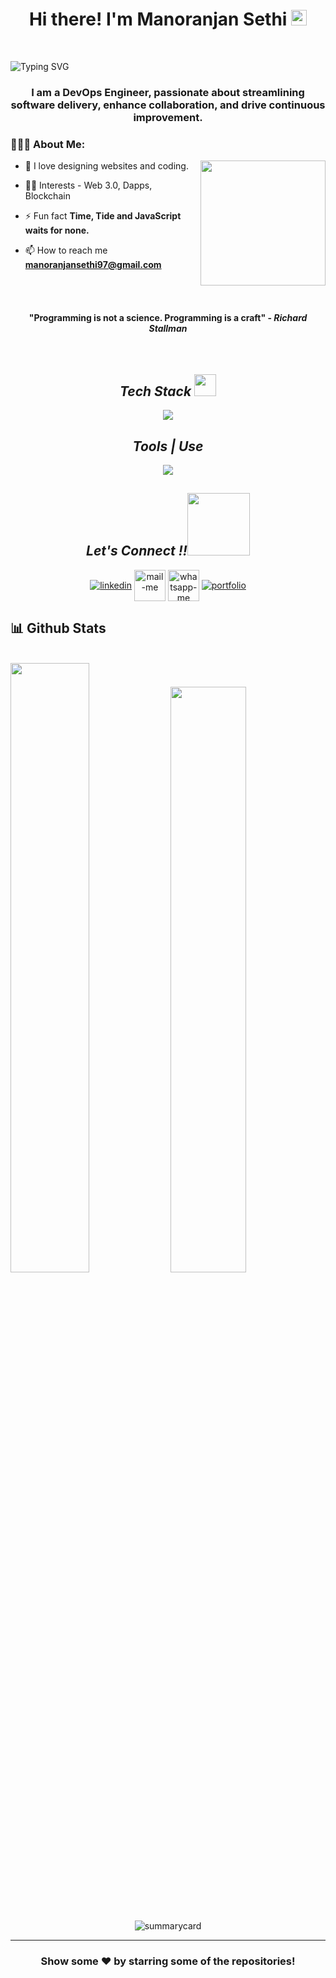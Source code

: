 <h1 align="center">Hi there! I'm Manoranjan Sethi <img src="https://media.giphy.com/media/hvRJCLFzcasrR4ia7z/giphy.gif" width="25px"> </h1>
 <br> 
 
 ![Typing SVG](https://readme-typing-svg.herokuapp.com?font=comfortaa&color=b440e2&size=24&width=500&lines=Currently+Learning+DevOps;Proficient+in+Azure+and+AWS;Nice+to+meet+you...) 
 
 
 <h3 align="center" margin="0px">I am a DevOps Engineer, passionate about streamlining software delivery, enhance collaboration, and drive continuous improvement.</h3>
 


### 👨🏻‍💻 About Me:

<img   src="https://cdn.dribbble.com/users/1162077/screenshots/3848914/programmer.gif"
       height="200px" width="auto" align="right"
      /> 


<!-- - 🙋‍♂️ All about me is at **[My Website](https://manoranjan-sethi.netlify.app)** -->

- 💓 I love designing websites and coding.

- 👨‍💻 Interests - Web 3.0, Dapps, Blockchain

- ⚡ Fun fact **Time, Tide and JavaScript waits for none.**

- 📫 How to reach me **manoranjansethi97@gmail.com**

<br>
<br>

 <h4 align="center">"Programming is not a science. Programming is a craft" - <i>Richard Stallman</i></h4>

<br>
<h2 align="center"><i>Tech Stack <img src="https://camo.githubusercontent.com/beb64ff21c883e318e4f5db5231c2ba4175705bea1c9249e82a41ab375db4f75/68747470733a2f2f6d65646961322e67697068792e636f6d2f6d656469612f51737347456d706b79454f684243623765312f67697068792e6769663f6369643d656366303565343761306e336769316266716e74716d6f62386739616964316f796a327772336473336d67373030626c267269643d67697068792e676966" width="35"/></i></h2>
<p align="center">
  <a >
    <img src="https://skillicons.dev/icons?i=html,css,js,java,python,react,redux,tailwind,express,materialui,mongodb,nodejs," />
  </a>
</p>
<!-- <img src="" alt="" /> -->
<h2 align="center"><i>Tools | Use</i></h2>
<p align="center">
  <a >
    <img src="https://skillicons.dev/icons?i=bash,firebase,git,github,heroku,netlify,powershell,vscode,aws,azure" />
  </a>
</p>

<h2 align="center"><i>Let's Connect !!<img src="https://raw.githubusercontent.com/ShahriarShafin/ShahriarShafin/main/Assets/handshake.gif" width="100" /></i></h2>

<p align="center">
  <a href="https://www.linkedin.com/in/manoranjan-sethi/" target="_blank"><img align="center" src="https://skillicons.dev/icons?i=linkedin" alt="linkedin" /></a>
  <a title="manoranjansethi97@gmail.com" href="mailto:manoranjansethi97@gmail.com" target="_blank"><img align="center"  src="https://cdn-icons-png.flaticon.com/128/888/888853.png"  width="50px"   alt="mail-me" /></a>
  <a href="https://wa.me/917789014020" target="blank"><img align="center" src="https://cdn-icons-png.flaticon.com/128/733/733585.png" width="50px"  alt="whatsapp-me" /></a>
<a href="https://twitter.com/manoranjan_97" target="_blank"><img align="center" src="https://skillicons.dev/icons?i=twitter"  alt="portfolio" /></a>
</p>
<h2>📊  Github Stats</h2>
<br/>

<div>
  <img width="50%"  src="https://github-readme-stats.vercel.app/api?username=Manoranjan-Sethi&show_icons=true&theme=midnight-purple" />
  <img width="49%"  src="https://github-readme-stats.vercel.app/api/top-langs/?username=Manoranjan-Sethi&layout=compact&theme=midnight-purple" />
</div>
 <br />
<!-- <p align="center"><img width="90%" src="https://activity-graph.herokuapp.com/graph?username=Manoranjan-Sethi&theme=rogue" alt="activitygraph" /> </p> -->
<br />
<p align="center"><img src="https://github-readme-streak-stats.herokuapp.com/?user=Manoranjan-Sethi&theme=vision-friendly-dark" alt=""/></p>
<!-- <p align="center"><img src="https://github-profile-trophy.vercel.app/?username=Manoranjan-Sethi&no-frame=true" alt=""/></p> -->
<p align="center"><img src="https://github-profile-summary-cards.vercel.app/api/cards/profile-details?username=Manoranjan-Sethi&theme=tokyonight" alt="summarycard"/> </p>

<hr />

<h3 align="center">
 Show some ❤️ by starring some of the repositories!
</h3>
<br>
